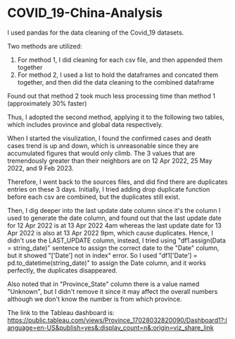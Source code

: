 # COVID_19-China-Analysis
I used pandas for the data cleaning of the Covid_19 datasets. 

Two methods are utilized:
1. For method 1, I did cleaning for each csv file, and then appended them together
2. For method 2, I used a list to hold the dataframes and concated them together, and then did the data cleaning to the combined dataframe

Found out that method 2 took much less processing time than method 1 (approximately 30% faster)

Thus, I adopted the second method, applying it to the following two tables, which includes province and global data respectively.

When I started the visulization, I found the confirmed cases and death cases trend is up and down, which is unreasonable since they are accumulated figures that would only climb.
The 3 values that are tremendously greater than their neighbors are on 12 Apr 2022, 25 May 2022, and 9 Feb 2023.

Therefore, I went back to the sources files, and did find there are duplicates entries on these 3 days.
Initially, I tried adding drop duplicate function before each csv are combined, but the duplicates still exist.

Then, I dig deeper into the last update date column since it's the column I used to generate the date column, and found out that the last update date for 12 Apr 2022 is at 13 Apr 2022 4am whereas the last update date for 13 Apr 2022 is also at 13 Apr 2022 9pm, which cause duplicates.
Hence, I didn't use the LAST_UPDATE column, instead, I tried using "df1.assign(Data = string_date)" sentence to assign the correct date to the "Date" column, but it showed "['Date'] not in index" error.
So I used "df1['Date'] = pd.to_datetime(string_date)" to assign the Date column, and it works perfectly, the duplicates disappeared.

Also noted that in "Province_State" column there is a value named "Unknown", but I didn't remove it since it may affect the overall numbers although we don't know the number is from which province.

The link to the Tableau dashboard is: https://public.tableau.com/views/Province_17028032820090/Dashboard1?:language=en-US&publish=yes&:display_count=n&:origin=viz_share_link

